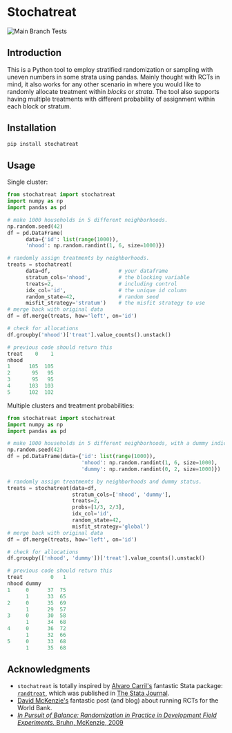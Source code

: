 # Stochatreat

![Main Branch Tests](https://github.com/manmartgarc/stochatreat/actions/workflows/python-package.yml/badge.svg?branch=main)

## Introduction

This is a Python tool to employ stratified randomization or sampling with uneven numbers in some strata using pandas. Mainly thought with RCTs in mind, it also works for any other scenario in where you would like to randomly allocate treatment within *blocks* or *strata*. The tool also supports having multiple treatments with different probability of assignment within each block or stratum.

## Installation

```bash
pip install stochatreat
```

## Usage

Single cluster:

```python
from stochatreat import stochatreat
import numpy as np
import pandas as pd

# make 1000 households in 5 different neighborhoods.
np.random.seed(42)
df = pd.DataFrame(
      data={'id': list(range(1000)),
      'nhood': np.random.randint(1, 6, size=1000)})

# randomly assign treatments by neighborhoods.
treats = stochatreat(
      data=df,                      # your dataframe
      stratum_cols='nhood',         # the blocking variable
      treats=2,                     # including control
      idx_col='id',                 # the unique id column
      random_state=42,              # random seed
      misfit_strategy='stratum')    # the misfit strategy to use
# merge back with original data
df = df.merge(treats, how='left', on='id')

# check for allocations
df.groupby('nhood')['treat'].value_counts().unstack()

# previous code should return this
treat    0    1
nhood
1      105  105
2       95   95
3       95   95
4      103  103
5      102  102
```

Multiple clusters and treatment probabilities:

```python
from stochatreat import stochatreat
import numpy as np
import pandas as pd

# make 1000 households in 5 different neighborhoods, with a dummy indicator
np.random.seed(42)
df = pd.DataFrame(data={'id': list(range(1000)),
                        'nhood': np.random.randint(1, 6, size=1000),
                        'dummy': np.random.randint(0, 2, size=1000)})

# randomly assign treatments by neighborhoods and dummy status.
treats = stochatreat(data=df,
                     stratum_cols=['nhood', 'dummy'],
                     treats=2,
                     probs=[1/3, 2/3],
                     idx_col='id',
                     random_state=42,
                     misfit_strategy='global')
# merge back with original data
df = df.merge(treats, how='left', on='id')

# check for allocations
df.groupby(['nhood', 'dummy'])['treat'].value_counts().unstack()

# previous code should return this
treat         0   1
nhood dummy
1     0      37  75
      1      33  65
2     0      35  69
      1      29  57
3     0      30  58
      1      34  68
4     0      36  72
      1      32  66
5     0      33  68
      1      35  68
```

## Acknowledgments

- `stochatreat` is totally inspired by [Alvaro Carril's](https://acarril.github.io/) fantastic Stata package: [`randtreat`](https://acarril.github.io/posts/randtreat), which was published in [The Stata Journal](https://www.stata-journal.com/article.html?article=st0490).
- [David McKenzie's](http://blogs.worldbank.org/impactevaluations/tools-of-the-trade-doing-stratified-randomization-with-uneven-numbers-in-some-strata) fantastic post (and blog) about running RCTs for the World Bank.
- [*In Pursuit of Balance: Randomization in Practice in Development Field Experiments.* Bruhn, McKenzie, 2009](https://www.aeaweb.org/articles?id=10.1257/app.1.4.200)
